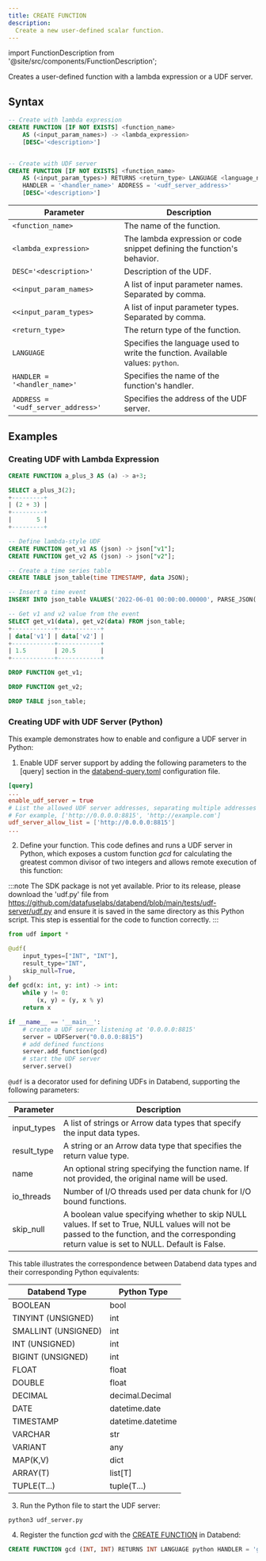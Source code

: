 ```yaml
---
title: CREATE FUNCTION
description:
  Create a new user-defined scalar function.
---
```

import FunctionDescription from '@site/src/components/FunctionDescription';

<FunctionDescription description="Introduced or updated: v1.2.116"/>

Creates a user-defined function with a lambda expression or a UDF server.

## Syntax

```sql
-- Create with lambda expression
CREATE FUNCTION [IF NOT EXISTS] <function_name> 
    AS (<input_param_names>) -> <lambda_expression> 
    [DESC='<description>']


-- Create with UDF server
CREATE FUNCTION [IF NOT EXISTS] <function_name> 
    AS (<input_param_types>) RETURNS <return_type> LANGUAGE <language_name> 
    HANDLER = '<handler_name>' ADDRESS = '<udf_server_address>' 
    [DESC='<description>']
```

| Parameter             | Description                                                                                       |
|-----------------------|---------------------------------------------------------------------------------------------------|
| `<function_name>`     | The name of the function.                                                                        |
| `<lambda_expression>` | The lambda expression or code snippet defining the function's behavior.                          |
| `DESC='<description>'`  | Description of the UDF.|
| `<<input_param_names>`| A list of input parameter names. Separated by comma.|
| `<<input_param_types>`| A list of input parameter types. Separated by comma.|
| `<return_type>`       | The return type of the function.                                                                  |
| `LANGUAGE`            | Specifies the language used to write the function. Available values: `python`.                    |
| `HANDLER = '<handler_name>'` | Specifies the name of the function's handler.                                               |
| `ADDRESS = '<udf_server_address>'` | Specifies the address of the UDF server.                                             |

## Examples

### Creating UDF with Lambda Expression

```sql
CREATE FUNCTION a_plus_3 AS (a) -> a+3;

SELECT a_plus_3(2);
+---------+
| (2 + 3) |
+---------+
|       5 |
+---------+
```

```sql
-- Define lambda-style UDF
CREATE FUNCTION get_v1 AS (json) -> json["v1"];
CREATE FUNCTION get_v2 AS (json) -> json["v2"];

-- Create a time series table
CREATE TABLE json_table(time TIMESTAMP, data JSON);

-- Insert a time event
INSERT INTO json_table VALUES('2022-06-01 00:00:00.00000', PARSE_JSON('{"v1":1.5, "v2":20.5}'));

-- Get v1 and v2 value from the event
SELECT get_v1(data), get_v2(data) FROM json_table;
+------------+------------+
| data['v1'] | data['v2'] |
+------------+------------+
| 1.5        | 20.5       |
+------------+------------+

DROP FUNCTION get_v1;

DROP FUNCTION get_v2;

DROP TABLE json_table;
```

### Creating UDF with UDF Server (Python)

This example demonstrates how to enable and configure a UDF server in Python:

1. Enable UDF server support by adding the following parameters to the [query] section in the [databend-query.toml](https://github.com/datafuselabs/databend/blob/main/scripts/distribution/configs/databend-query.toml) configuration file.

```toml title='databend-query.toml'
[query]
...
enable_udf_server = true
# List the allowed UDF server addresses, separating multiple addresses with commas.
# For example, ['http://0.0.0.0:8815', 'http://example.com']
udf_server_allow_list = ['http://0.0.0.0:8815']
...
```

2. Define your function. This code defines and runs a UDF server in Python, which exposes a custom function *gcd* for calculating the greatest common divisor of two integers and allows remote execution of this function:

:::note
The SDK package is not yet available. Prior to its release, please download the 'udf.py' file from https://github.com/datafuselabs/databend/blob/main/tests/udf-server/udf.py and ensure it is saved in the same directory as this Python script. This step is essential for the code to function correctly.
:::

```python title='udf_server.py'
from udf import *

@udf(
    input_types=["INT", "INT"],
    result_type="INT",
    skip_null=True,
)
def gcd(x: int, y: int) -> int:
    while y != 0:
        (x, y) = (y, x % y)
    return x

if __name__ == '__main__':
    # create a UDF server listening at '0.0.0.0:8815'
    server = UDFServer("0.0.0.0:8815")
    # add defined functions
    server.add_function(gcd)
    # start the UDF server
    server.serve()
```

`@udf` is a decorator used for defining UDFs in Databend, supporting the following parameters:

| Parameter    | Description                                                                                         |
|--------------|-----------------------------------------------------------------------------------------------------|
| input_types  | A list of strings or Arrow data types that specify the input data types.                          |
| result_type  | A string or an Arrow data type that specifies the return value type.                                |
| name         | An optional string specifying the function name. If not provided, the original name will be used. |
| io_threads   | Number of I/O threads used per data chunk for I/O bound functions.                                    |
| skip_null    | A boolean value specifying whether to skip NULL values. If set to True, NULL values will not be passed to the function, and the corresponding return value is set to NULL. Default is False. |

This table illustrates the correspondence between Databend data types and their corresponding Python equivalents:

| Databend Type         | Python Type          |
|-----------------------|-----------------------|
| BOOLEAN               | bool                  |
| TINYINT (UNSIGNED)    | int                   |
| SMALLINT (UNSIGNED)   | int                   |
| INT (UNSIGNED)        | int                   |
| BIGINT (UNSIGNED)     | int                   |
| FLOAT                 | float                 |
| DOUBLE                | float                 |
| DECIMAL               | decimal.Decimal       |
| DATE                  | datetime.date         |
| TIMESTAMP             | datetime.datetime     |
| VARCHAR               | str                   |
| VARIANT               | any                   |
| MAP(K,V)              | dict                  |
| ARRAY(T)              | list[T]               |
| TUPLE(T...)           | tuple(T...)           |

3. Run the Python file to start the UDF server:

```shell
python3 udf_server.py
```

4. Register the function *gcd* with the [CREATE FUNCTION](ddl-create-function.md) in Databend:

```sql
CREATE FUNCTION gcd (INT, INT) RETURNS INT LANGUAGE python HANDLER = 'gcd' ADDRESS = 'http://0.0.0.0:8815'；
```